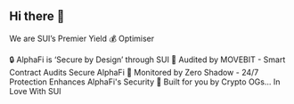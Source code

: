 ## Hi there 👋

We are SUI’s Premier Yield 💰 Optimiser

🔒 AlphaFi is ‘Secure by Design’ through SUI
📃 Audited by MOVEBIT - Smart Contract Audits Secure AlphaFi
👀 Monitored by Zero Shadow - 24/7 Protection Enhances AlphaFi's Security
🤟 Built for you by Crypto OGs... In Love With SUI
 
<!--

**Here are some ideas to get you started:**

🙋‍♀️ A short introduction - what is your organization all about?
🌈 Contribution guidelines - how can the community get involved?
👩‍💻 Useful resources - where can the community find your docs? Is there anything else the community should know?
🍿 Fun facts - what does your team eat for breakfast?
🧙 Remember, you can do mighty things with the power of [Markdown](https://docs.github.com/github/writing-on-github/getting-started-with-writing-and-formatting-on-github/basic-writing-and-formatting-syntax)
-->
